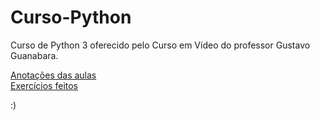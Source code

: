 # Curso-Python
 Curso de Python 3 oferecido pelo Curso em Vídeo do professor Gustavo Guanabara.

 <a href="https://github.com/OPauloss/Curso-Python/tree/main/Aulas" target="_blank">Anotações das aulas</a><br>
 <a href="https://github.com/OPauloss/Curso-Python/tree/main/Desafios" target="_blank">Exercícios feitos</a>

 :)

